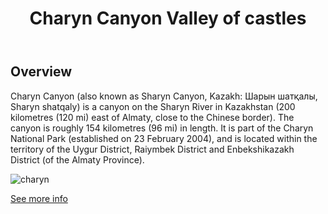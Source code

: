 ﻿---
title: Charyn Canyon Valley of castles
username: nikkom
tags: 14
latitude: 43.352473940300285
longitude: 79.06927311742784
---

## Overview

Charyn Canyon (also known as Sharyn Canyon, Kazakh: Шарын шатқалы, Sharyn shatqaly) is a canyon on the Sharyn River in Kazakhstan (200 kilometres (120 mi) east of Almaty, close to the Chinese border). The canyon is roughly 154 kilometres (96 mi) in length. It is part of the Charyn National Park (established on 23 February 2004), and is located within the territory of the Uygur District, Raiymbek District and Enbekshikazakh District (of the Almaty Province).

![charyn](images/0006_Charyn-Canyon-Kazakhstan.jpg)

[See more info](https://en.wikipedia.org/wiki/Charyn_Canyon)
